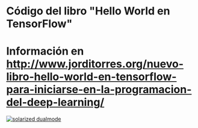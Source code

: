 
# Código del libro "Hello World en TensorFlow"
# Información en http://www.jorditorres.org/nuevo-libro-hello-world-en-tensorflow-para-iniciarse-en-la-programacion-del-deep-learning/

[![solarized dualmode](http://www.jorditorres.org/wp-content/uploads/2016/01/Portada.Libro_-668x1024.png)](#features)
